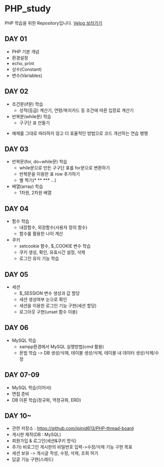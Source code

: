 # PHP_study
PHP 학습을 위한 Repository입니다.
[Velog 보러가기](https://velog.io/@ipinid613?tag=php)

## DAY 01
- PHP 기본 개념
- 환경설정
- echo, print
- 상수(Constant)
- 변수(Variables)

## DAY 02
- 조건문(if문) 학습
  - 성적(등급) 계산기, 연령/복지카드 등 조건에 따른 입장료 계산기
- 반복문(while문) 학습
  - 구구단 표 만들기
* 예제를 그대로 따라하지 않고 더 효율적인 방법으로 코드 개선하는 연습 병행

## DAY 03
- 반복문(for, do~while문) 학습
  - while문으로 만든 구구단 표를 for문으로 변환하기
  - 반복문을 이용한 표 row 추가하기
  - 별 찍기(* ** *** ...)
- 배열(array) 학습
  - 1차원, 2차원 배열

## DAY 04
- 함수 학습
  - 내장함수, 외장함수(사용자 정의 함수)
  - 함수를 활용한 나이 계산
- 쿠키
  - setcookie 함수, $_COOKIE 변수 학습
  - 쿠키 생성, 확인, 유효시간 설정, 삭제
  - 로그인 유지 기능 학습

## DAY 05
- 세션
  - $_SESSION 변수 생성과 값 할당
  - 세션 생성여부 눈으로 확인
  - 세션을 이용한 로그인 기능 구현(세션 할당)
  - 로그아웃 구현(unset 함수 이용)

## DAY 06
- MySQL 학습
  - xampp환경에서 MySQL 실행방법(cmd 활용)
  - 문법 학습 -> DB 생성/삭제, 테이블 생성/삭제, 테이블 내 데이터 생성/삭제/수정

## DAY 07-09
- MySQL 학습(이어서)
- 면접 준비
- DB 이론 학습(정규화, 역정규화, ERD)

## DAY 10~
 - 관련 저장소 : https://github.com/ipinid613/PHP-thread-board
 - 게시판 제작(DB : MySQL)
 - 회원가입 & 로그인(세션&쿠키 방식)
 - 추가) 비로그인 게시판의 비밀번호 입력->수정/삭제 기능 구현 목표
 - 세션 보유 -> 게시글 작성, 수정, 삭제, 조회 허가
 - 답글 기능 구현(스레드)
